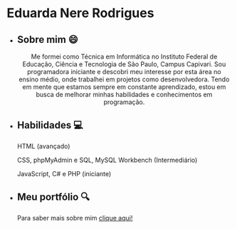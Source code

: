 <!DOCTYPE html>
<html>
<head>
  <meta charset="UTF-8">
</head>
<body>
  <h1>Eduarda Nere Rodrigues</h1>
  <ul>
    <li>
      <h2>Sobre mim 😄</h2>
      <p style="text-align: center;">Me formei como Técnica em Informática no Instituto Federal de Educação, Ciência e Tecnologia de São Paulo, Campus Capivari. Sou programadora iniciante e descobri meu interesse por esta área no ensino médio, onde trabalhei em projetos como desenvolvedora. Tendo em mente que estamos sempre em constante aprendizado, estou em busca de melhorar minhas habilidades e conhecimentos em programação.</p>
    </li>
    <li>
      <h2>Habilidades 💻</h2>
      <p>HTML (avançado)</p>
      <p>CSS, phpMyAdmin e SQL, MySQL Workbench (Intermediário)</p>
      <p>JavaScript, C# e PHP (iniciante)</p>
    </li>
    <li>
      <h2>Meu portfólio 🔍</h2>
      <p>Para saber mais sobre mim <a href="https://eduarda-nere.github.io/portfolio/" target="_blank">clique aqui!</a></p>
    </li>
  </ul>
</body>
</html>

